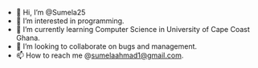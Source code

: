 - 👋 Hi, I’m @Sumela25
- 👀 I’m interested in programming.
- 🌱 I’m currently learning Computer Science in University of Cape Coast Ghana.
- 💞️ I’m looking to collaborate on bugs and management.
- 📫 How to reach me @sumelaahmad1@gmail.com.

<!---
Sumela25/Sumela25 is a ✨ special ✨ repository because its `README.md` (this file) appears on your GitHub profile.
You can click the Preview link to take a look at your changes.
--->
